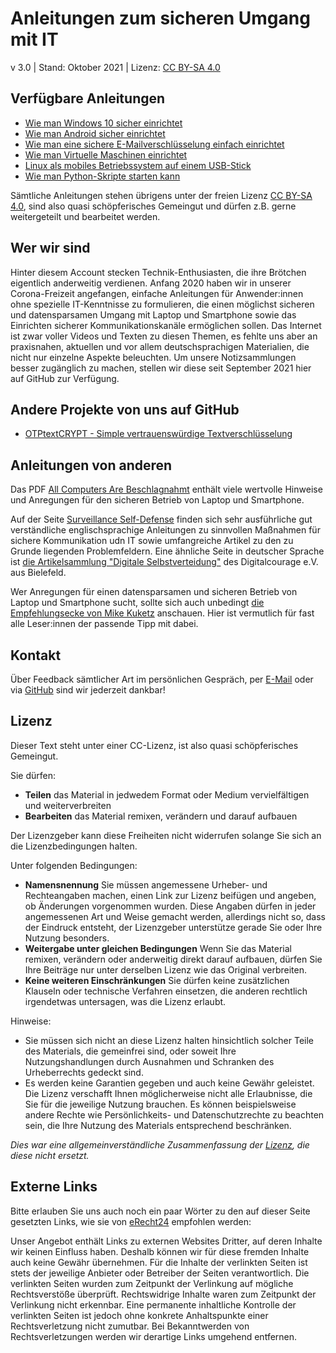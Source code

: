 # Anleitungen zum sicheren Umgang mit IT
v 3.0 | Stand: Oktober 2021 | Lizenz: [CC BY-SA 4.0](https://creativecommons.org/licenses/by-sa/4.0/deed.de)

## Verfügbare Anleitungen
- [Wie man Windows 10 sicher einrichtet](https://lehrerlaempel.github.io/windows10einrichten/)
- [Wie man Android sicher einrichtet](https://lehrerlaempel.github.io/androideinrichten/)
- [Wie man eine sichere E-Mailverschlüsselung einfach einrichtet](https://lehrerlaempel.github.io/emailverschluesselung/)
- [Wie man Virtuelle Maschinen einrichtet](https://lehrerlaempel.github.io/vmseinrichten/)
- [Linux als mobiles Betriebssystem auf einem USB-Stick](https://lehrerlaempel.github.io/linux2go/)
- [Wie man Python-Skripte starten kann](https://lehrerlaempel.github.io/pythonstarten/)

Sämtliche Anleitungen stehen übrigens unter der freien Lizenz [CC BY-SA 4.0](https://creativecommons.org/licenses/by-sa/4.0/deed.de), sind also quasi schöpferisches Gemeingut und dürfen z.B. gerne weitergeteilt und bearbeitet werden.

## Wer wir sind
Hinter diesem Account stecken Technik-Enthusiasten, die ihre Brötchen eigentlich anderweitig verdienen. Anfang 2020 haben wir in unserer Corona-Freizeit angefangen, einfache Anleitungen für Anwender:innen ohne spezielle IT-Kenntnisse zu formulieren, die einen möglichst sicheren und datensparsamen Umgang mit Laptop und Smartphone sowie das Einrichten sicherer Kommunikationskanäle ermöglichen sollen. Das Internet ist zwar voller Videos und Texten zu diesen Themen, es fehlte uns aber an praxisnahen, aktuellen und vor allem deutschsprachigen Materialien, die nicht nur einzelne Aspekte beleuchten. Um unsere Notizsammlungen besser zugänglich zu machen, stellen wir diese seit September 2021 hier auf GitHub zur Verfügung.

## Andere Projekte von uns auf GitHub
- [OTPtextCRYPT - Simple vertrauenswürdige Textverschlüsselung](https://lehrerlaempel.github.io/OTPtextCRYPT/)

## Anleitungen von anderen
Das PDF [All Computers Are Beschlagnahmt](https://beschlagnahmt.org/assets/download/acab.pdf) enthält viele wertvolle Hinweise und Anregungen für den sicheren Betrieb von Laptop und Smartphone.

Auf der Seite [Surveillance Self-Defense](https://ssd.eff.org/) finden sich sehr ausführliche gut verständliche englischsprachige Anleitungen zu sinnvollen Maßnahmen für sichere Kommunikation udn IT sowie umfangreiche Artikel zu den zu Grunde liegenden Problemfeldern. Eine ähnliche Seite in deutscher Sprache ist [die Artikelsammlung "Digitale Selbstverteidung"](https://digitalcourage.de/digitale-selbstverteidigung) des Digitalcourage e.V. aus Bielefeld.

Wer Anregungen für einen datensparsamen und sicheren Betrieb von Laptop und Smartphone sucht, sollte sich auch unbedingt [die Empfehlungsecke von Mike Kuketz](https://www.kuketz-blog.de/empfehlungsecke/) anschauen. Hier ist vermutlich für fast alle Leser:innen der passende Tipp mit dabei.

## Kontakt
Über Feedback sämtlicher Art im persönlichen Gespräch, per [E-Mail](mailto:oouqaewb4b@web.de) oder via [GitHub](https://github.com/lehrerlaempel) sind wir jederzeit dankbar!

## Lizenz
Dieser Text steht unter einer CC-Lizenz, ist also quasi schöpferisches Gemeingut.

Sie dürfen:
- **Teilen** das Material in jedwedem Format oder Medium vervielfältigen und weiterverbreiten
- **Bearbeiten** das Material remixen, verändern und darauf aufbauen

Der Lizenzgeber kann diese Freiheiten nicht widerrufen solange Sie sich an die Lizenzbedingungen halten.

Unter folgenden Bedingungen:
- **Namensnennung** Sie müssen angemessene Urheber- und Rechteangaben machen, einen Link zur Lizenz beifügen und angeben, ob Änderungen vorgenommen wurden. Diese Angaben dürfen in jeder angemessenen Art und Weise gemacht werden, allerdings nicht so, dass der Eindruck entsteht, der Lizenzgeber unterstütze gerade Sie oder Ihre Nutzung besonders.
- **Weitergabe unter gleichen Bedingungen** Wenn Sie das Material remixen, verändern oder anderweitig direkt darauf aufbauen, dürfen Sie Ihre Beiträge nur unter derselben Lizenz wie das Original verbreiten. 
- **Keine weiteren Einschränkungen** Sie dürfen keine zusätzlichen Klauseln oder technische Verfahren einsetzen, die anderen rechtlich irgendetwas untersagen, was die Lizenz erlaubt. 

Hinweise:
- Sie müssen sich nicht an diese Lizenz halten hinsichtlich solcher Teile des Materials, die gemeinfrei sind, oder soweit Ihre Nutzungshandlungen durch Ausnahmen und Schranken des Urheberrechts gedeckt sind.
- Es werden keine Garantien gegeben und auch keine Gewähr geleistet. Die Lizenz verschafft Ihnen möglicherweise nicht alle Erlaubnisse, die Sie für die jeweilige Nutzung brauchen. Es können beispielsweise andere Rechte wie Persönlichkeits- und Datenschutzrechte zu beachten sein, die Ihre Nutzung des Materials entsprechend beschränken.

*Dies war eine allgemeinverständliche Zusammenfassung der [Lizenz](https://creativecommons.org/licenses/by-sa/4.0/legalcode.de), die diese nicht ersetzt.*

## Externe Links
Bitte erlauben Sie uns auch noch ein paar Wörter zu den auf dieser Seite gesetzten Links, wie sie von [eRecht24](https://www.e-recht24.de/muster-disclaimer.html) empfohlen werden:

Unser Angebot enthält Links zu externen Websites Dritter, auf deren Inhalte wir keinen Einfluss haben. Deshalb können wir für diese fremden Inhalte auch keine Gewähr übernehmen. Für die Inhalte der verlinkten Seiten ist stets der jeweilige Anbieter oder Betreiber der Seiten verantwortlich. Die verlinkten Seiten wurden zum Zeitpunkt der Verlinkung auf mögliche Rechtsverstöße überprüft. Rechtswidrige Inhalte waren zum Zeitpunkt der Verlinkung nicht erkennbar. Eine permanente inhaltliche Kontrolle der verlinkten Seiten ist jedoch ohne konkrete Anhaltspunkte einer Rechtsverletzung nicht zumutbar. Bei Bekanntwerden von Rechtsverletzungen werden wir derartige Links umgehend entfernen.

